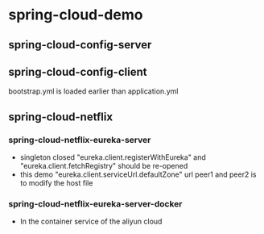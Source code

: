 # spring-cloud-demo

## spring-cloud-config-server

## spring-cloud-config-client
bootstrap.yml is loaded earlier than application.yml

## spring-cloud-netflix
### spring-cloud-netflix-eureka-server
- singleton closed "eureka.client.registerWithEureka" and 
"eureka.client.fetchRegistry" should be re-opened
- this demo "eureka.client.serviceUrl.defaultZone" url peer1 and peer2 
is to modify the host file
### spring-cloud-netflix-eureka-server-docker
- In the container service of the aliyun cloud